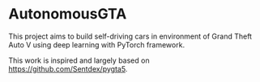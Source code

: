 # AutonomousGTA

This project aims to build self-driving cars in environment of Grand Theft Auto V using deep learning with PyTorch framework.

This work is inspired and largely based on https://github.com/Sentdex/pygta5.

